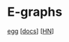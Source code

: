 # E-graphs

[egg](https://egraphs-good.github.io/) [[docs](https://docs.rs/egg/0.6.0/egg/tutorials/_01_background/index.html)]
[[HN](https://news.ycombinator.com/item?id=26587209)]
